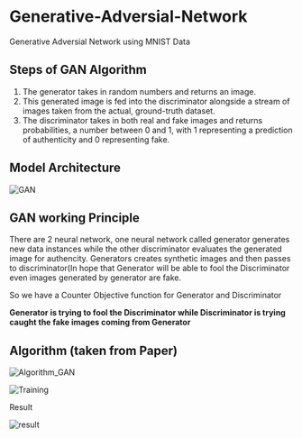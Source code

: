# Generative-Adversial-Network
Generative Adversial Network using MNIST Data

## Steps of GAN Algorithm

1. The generator takes in random numbers and returns an image.
2. This generated image is fed into the discriminator alongside a stream of images taken from the actual, ground-truth dataset.
3. The discriminator takes in both real and fake images and returns probabilities, a number between 0 and 1, with 1 representing a prediction of authenticity and 0 representing fake.

## Model Architecture 
![GAN](https://user-images.githubusercontent.com/21220616/55735343-c751a680-5a3e-11e9-8a15-ec8470b01085.png)

## GAN working Principle
There are 2 neural network, one neural network called generator generates new data instances while the other discriminator 
evaluates the generated image for authencity. Generators creates synthetic images and then passes to discriminator(In hope that
Generator will be able to fool the Discriminator even images generated by generator are fake.

So we have a Counter Objective function for Generator and Discriminator

**Generator is trying to fool the Discriminator while Discriminator is trying caught the fake images coming from Generator**

## Algorithm (taken from Paper)

![Algorithm_GAN](https://user-images.githubusercontent.com/21220616/55735992-1c41ec80-5a40-11e9-8b05-7bcf20b824ac.png)

![Training](https://user-images.githubusercontent.com/21220616/55737140-48f70380-5a42-11e9-8974-c52cf9fe53fe.png)

Result

![result](https://user-images.githubusercontent.com/21220616/57768740-e4f2e980-7729-11e9-94a4-556c5a252a4d.jpg)







